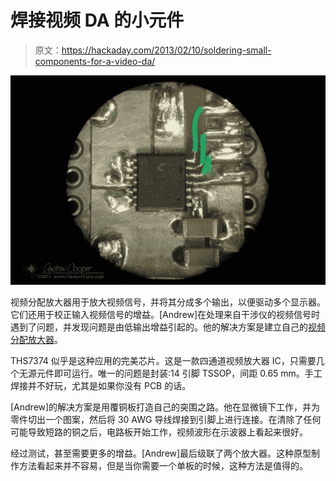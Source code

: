 # 焊接视频 DA 的小元件

> 原文：<https://hackaday.com/2013/02/10/soldering-small-components-for-a-video-da/>

[![Video DA Board](img/a2ccb585b81cf8e0b210e16ad9ee1040.png)](http://hackaday.com/2013/02/10/soldering-small-components-for-a-video-da/videoda/)

视频分配放大器用于放大视频信号，并将其分成多个输出，以便驱动多个显示器。它们还用于校正输入视频信号的增益。[Andrew]在处理来自干涉仪的视频信号时遇到了问题，并发现问题是由低输出增益引起的。他的解决方案是建立自己的[视频分配放大器](http://darkerview.com/wordpress/?p=7333 "A Video Distribution Amplifier")。

THS7374 似乎是这种应用的完美芯片。这是一款四通道视频放大器 IC，只需要几个无源元件即可运行。唯一的问题是封装:14 引脚 TSSOP，间距 0.65 mm。手工焊接并不好玩，尤其是如果你没有 PCB 的话。

[Andrew]的解决方案是用覆铜板打造自己的突围之路。他在显微镜下工作，并为零件切出一个图案，然后将 30 AWG 导线焊接到引脚上进行连接。在清除了任何可能导致短路的铜之后，电路板开始工作，视频波形在示波器上看起来很好。

经过测试，甚至需要更多的增益。[Andrew]最后级联了两个放大器。这种原型制作方法看起来并不容易，但是当你需要一个单板的时候，这种方法是值得的。
